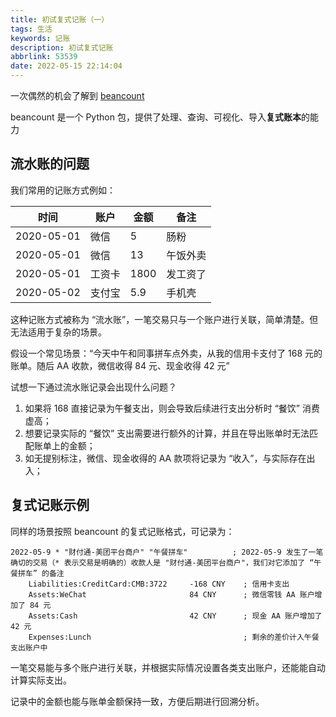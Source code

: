 ```yaml
---
title: 初试复式记账（一）
tags: 生活
keywords: 记账
description: 初试复式记账
abbrlink: 53539
date: 2022-05-15 22:14:04
---
```


一次偶然的机会了解到 [beancount](https://github.com/beancount/beancount)

beancount 是一个 Python 包，提供了处理、查询、可视化、导入**复式账本**的能力


## 流水账的问题

我们常用的记账方式例如：

| 时间 | 账户 | 金额 | 备注 |
| ---- | ---- | ---- | ---- |
| 2020-05-01 | 微信 | 5 | 肠粉 |
| 2020-05-01 | 微信 | 13 | 午饭外卖 |
| 2020-05-01 | 工资卡 | 1800 | 发工资了 |
| 2020-05-02 | 支付宝 | 5.9 | 手机壳 |


这种记账方式被称为 “流水账”，一笔交易只与一个账户进行关联，简单清楚。但无法适用于复杂的场景。

假设一个常见场景：“今天中午和同事拼车点外卖，从我的信用卡支付了 168 元的账单。随后 AA 收款，微信收得 84 元、现金收得 42 元”

试想一下通过流水账记录会出现什么问题？
1. 如果将 168 直接记录为午餐支出，则会导致后续进行支出分析时 “餐饮” 消费虚高；
2. 想要记录实际的 “餐饮” 支出需要进行额外的计算，并且在导出账单时无法匹配账单上的金额；
3. 如无提别标注，微信、现金收得的 AA 款项将记录为 “收入”，与实际存在出入；

## 复式记账示例

同样的场景按照 beancount 的复式记账格式，可记录为：
```
2022-05-9 * "财付通-美团平台商户" "午餐拼车"          ; 2022-05-9 发生了一笔确切的交易（* 表示交易是明确的）收款人是 "财付通-美团平台商户"，我们对它添加了 “午餐拼车” 的备注
    Liabilities:CreditCard:CMB:3722     -168 CNY    ; 信用卡支出
    Assets:WeChat                       84 CNY      ; 微信零钱 AA 账户增加了 84 元
    Assets:Cash                         42 CNY      ; 现金 AA 账户增加了 42 元
    Expenses:Lunch                                  ; 剩余的差价计入午餐支出账户中
```

一笔交易能与多个账户进行关联，并根据实际情况设置各类支出账户，还能能自动计算实际支出。

记录中的金额也能与账单金额保持一致，方便后期进行回溯分析。
